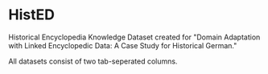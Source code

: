 # HistED
Historical Encyclopedia Knowledge Dataset created for "Domain Adaptation with Linked Encyclopedic Data: A Case Study for Historical German."

All datasets consist of two tab-seperated columns.
